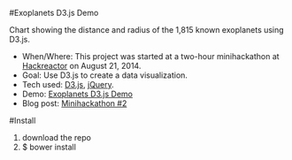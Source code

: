 #Exoplanets D3.js Demo

Chart showing the distance and radius of the 1,815 known exoplanets using D3.js.

* When/Where: This project was started at a two-hour minihackathon at [Hackreactor](http://hackreactor.com) on August 21, 2014.
* Goal: Use D3.js to create a data visualization.
* Tech used: [D3.js](http://d3js.org), [jQuery](http://jquery.com).
* Demo: [Exoplanets D3.js Demo](http://nerdycreativity.com/exoplanets.html)
* Blog post: [Minihackathon #2](http://nerdycreativity.com/2014/08/25/minihackathon-2-d3-js)

#Install

1. download the repo
2. $ bower install